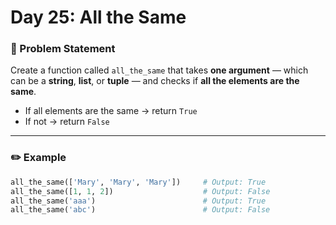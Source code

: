 # Day 25: All the Same


### 🔹 Problem Statement  
Create a function called `all_the_same` that takes **one argument** — which can be a **string**, **list**, or **tuple** — and checks if **all the elements are the same**.

- If all elements are the same → return `True`
- If not → return `False`

---

### ✏️ Example

```python
all_the_same(['Mary', 'Mary', 'Mary'])     # Output: True
all_the_same([1, 1, 2])                    # Output: False
all_the_same('aaa')                        # Output: True
all_the_same('abc')                        # Output: False

